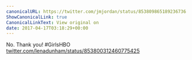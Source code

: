 ```yaml
---
canonicalURL: https://twitter.com/jmjordan/status/853809865189236736
ShowCanonicalLink: true
CanonicalLinkText: View original on
date: 2017-04-17T03:18:29+00:00
---
```

No. Thank you! #GirlsHBO [twitter.com/lenadunham/status/853800312460775425](https://twitter.com/lenadunham/status/853800312460775425)